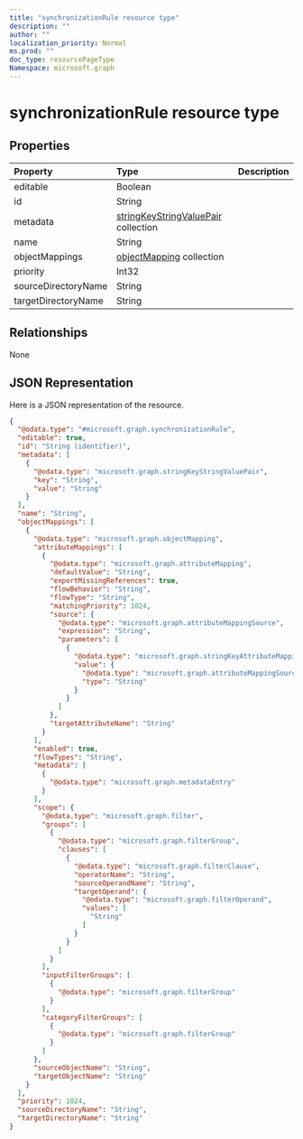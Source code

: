 ```yaml
---
title: "synchronizationRule resource type"
description: ""
author: ""
localization_priority: Normal
ms.prod: ""
doc_type: resourcePageType
Namespace: microsoft.graph
---
```



# synchronizationRule resource type



## Properties
|Property|Type|Description|
|:---|:---|:---|
|editable|Boolean||
|id|String||
|metadata|[stringKeyStringValuePair](../resources/stringKeyStringValuePair.md) collection||
|name|String||
|objectMappings|[objectMapping](../resources/objectMapping.md) collection||
|priority|Int32||
|sourceDirectoryName|String||
|targetDirectoryName|String||

## Relationships
None

## JSON Representation
Here is a JSON representation of the resource.
<!-- {
  "blockType": "resource",
  "@odata.type": "microsoft.graph.synchronizationRule"
}
-->
``` json
{
  "@odata.type": "#microsoft.graph.synchronizationRule",
  "editable": true,
  "id": "String (identifier)",
  "metadata": [
    {
      "@odata.type": "microsoft.graph.stringKeyStringValuePair",
      "key": "String",
      "value": "String"
    }
  ],
  "name": "String",
  "objectMappings": [
    {
      "@odata.type": "microsoft.graph.objectMapping",
      "attributeMappings": [
        {
          "@odata.type": "microsoft.graph.attributeMapping",
          "defaultValue": "String",
          "exportMissingReferences": true,
          "flowBehavior": "String",
          "flowType": "String",
          "matchingPriority": 1024,
          "source": {
            "@odata.type": "microsoft.graph.attributeMappingSource",
            "expression": "String",
            "parameters": [
              {
                "@odata.type": "microsoft.graph.stringKeyAttributeMappingSourceValuePair",
                "value": {
                  "@odata.type": "microsoft.graph.attributeMappingSource",
                  "type": "String"
                }
              }
            ]
          },
          "targetAttributeName": "String"
        }
      ],
      "enabled": true,
      "flowTypes": "String",
      "metadata": [
        {
          "@odata.type": "microsoft.graph.metadataEntry"
        }
      ],
      "scope": {
        "@odata.type": "microsoft.graph.filter",
        "groups": [
          {
            "@odata.type": "microsoft.graph.filterGroup",
            "clauses": [
              {
                "@odata.type": "microsoft.graph.filterClause",
                "operatorName": "String",
                "sourceOperandName": "String",
                "targetOperand": {
                  "@odata.type": "microsoft.graph.filterOperand",
                  "values": [
                    "String"
                  ]
                }
              }
            ]
          }
        ],
        "inputFilterGroups": [
          {
            "@odata.type": "microsoft.graph.filterGroup"
          }
        ],
        "categoryFilterGroups": [
          {
            "@odata.type": "microsoft.graph.filterGroup"
          }
        ]
      },
      "sourceObjectName": "String",
      "targetObjectName": "String"
    }
  ],
  "priority": 1024,
  "sourceDirectoryName": "String",
  "targetDirectoryName": "String"
}
```

